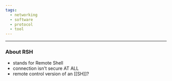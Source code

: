 ```yaml
---
tags:
  - networking
  - software
  - protocol
  - tool
---
```

---

### About RSH

- stands for Remote Shell
- connection isn't secure AT ALL
- remote control version of an [[SH]]?